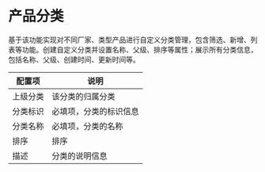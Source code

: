 # 产品分类

基于该功能实现对不同厂家、类型产品进行自定义分类管理，包含筛选、新增、列表等功能。创建自定义分类并设置名称、父级、排序等属性；展示所有分类信息，包括名称、父级、创建时间、更新时间等。

| 配置项  | 说明          |
|------|-------------|
| 上级分类 | 该分类的归属分类    |
| 分类标识 | 必填项，分类的标识信息 |
| 分类名称 | 必填项，分类的名称   |
| 排序   | 排序          |
| 描述   | 分类的说明信息     |

